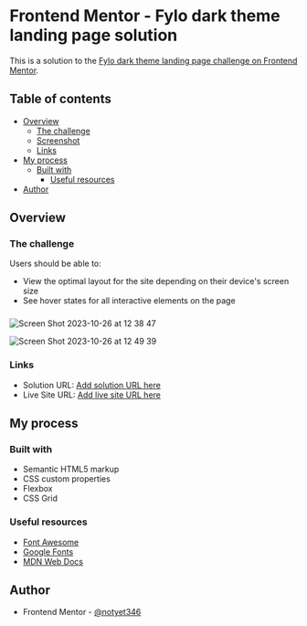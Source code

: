 # Frontend Mentor - Fylo dark theme landing page solution

This is a solution to the [Fylo dark theme landing page challenge on Frontend Mentor](https://www.frontendmentor.io/challenges/fylo-dark-theme-landing-page-5ca5f2d21e82137ec91a50fd). 

## Table of contents

- [Overview](#overview)
  - [The challenge](#the-challenge)
  - [Screenshot](#screenshot)
  - [Links](#links)
- [My process](#my-process)
  - [Built with](#built-with)
    - [Useful resources](#useful-resources)
- [Author](#author)

## Overview

### The challenge

Users should be able to:

- View the optimal layout for the site depending on their device's screen size
- See hover states for all interactive elements on the page

### 
![Screen Shot 2023-10-26 at 12 38 47](https://github.com/notyet346/fylo-dark-theme-landing-page-master/assets/49989017/8289224f-5ac4-4d40-8f89-8190db549cde)

![Screen Shot 2023-10-26 at 12 49 39](https://github.com/notyet346/fylo-dark-theme-landing-page-master/assets/49989017/cf4c8499-bdc5-49cf-9045-cff4526a4bfb)


### Links

- Solution URL: [Add solution URL here](https://your-solution-url.com)
- Live Site URL: [Add live site URL here](https://your-live-site-url.com)

## My process

### Built with

- Semantic HTML5 markup
- CSS custom properties
- Flexbox
- CSS Grid

### Useful resources

- [Font Awesome](https://fontawesome.com/)
- [Google Fonts](https://fonts.google.com/)
- [MDN Web Docs](https://developer.mozilla.org/en-US/)

## Author

- Frontend Mentor - [@notyet346](https://www.frontendmentor.io/profile/notyet346)
